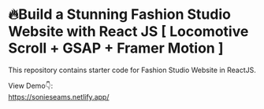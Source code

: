 # 🔥Build a Stunning Fashion Studio Website with React JS [ Locomotive Scroll + GSAP + Framer Motion ]

This repository contains starter code for Fashion Studio Website in ReactJS. <br />

View Demo👇: <br />
https://sonieseams.netlify.app/ <br />

